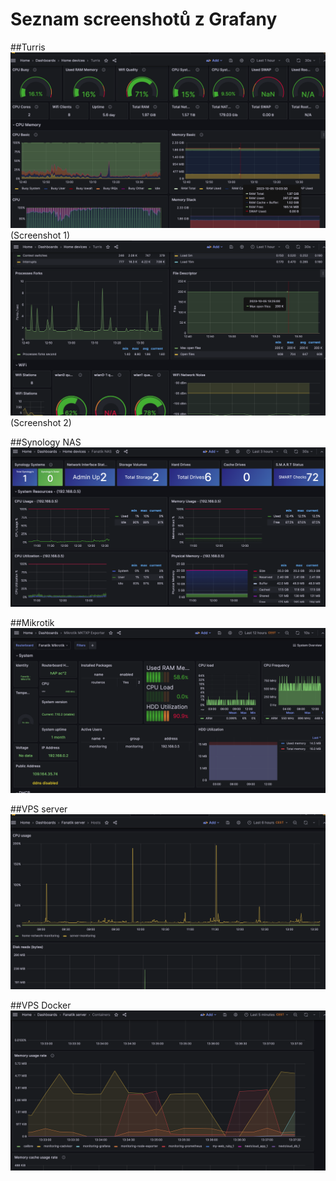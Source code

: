 # Seznam screenshotů z Grafany
##Turris
![Alt text](https://github.com/jakubsindelar/monitoring/blob/main/img/turris.png?raw=true "Screenshot z Grafany - Turris")
(Screenshot 1)
![Alt text](https://github.com/jakubsindelar/monitoring/blob/main/img/turris2.png?raw=true "Screenshot z Grafany - Turris 2")
(Screenshot 2)

##Synology NAS
![Alt text](https://github.com/jakubsindelar/monitoring/blob/main/img/nas.png?raw=true "Screenshot z Grafany - Synology NAS")

##Mikrotik
![Alt text](https://github.com/jakubsindelar/monitoring/blob/main/img/mikrotik.png?raw=true "Screenshot z Grafany - Mikrotik")

##VPS server
![Alt text](https://github.com/jakubsindelar/monitoring/blob/main/img/vps.png?raw=true "Screenshot z Grafany - VPS server")

##VPS Docker
![Alt text](https://github.com/jakubsindelar/monitoring/blob/main/img/docker.png?raw=true "Screenshot z Grafany - VPS Docker")